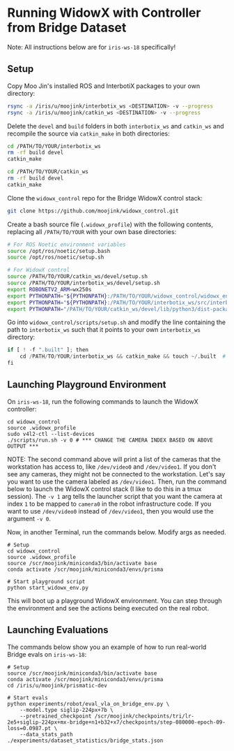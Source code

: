 # Running WidowX with Controller from Bridge Dataset

Note: All instructions below are for `iris-ws-18` specifically!

## Setup

Copy Moo Jin's installed ROS and InterbotiX packages to your own directory:
```bash
rsync -a /iris/u/moojink/interbotix_ws <DESTINATION> -v --progress
rsync -a /iris/u/moojink/catkin_ws <DESTINATION> -v --progress
```

Delete the `devel` and `build` folders in both `interbotix_ws` and `catkin_ws` and recompile the source via `catkin_make` in both directories:
```bash
cd /PATH/TO/YOUR/interbotix_ws
rm -rf build devel
catkin_make

cd /PATH/TO/YOUR/catkin_ws
rm -rf build devel
catkin_make
```

Clone the `widowx_control` repo for the Bridge WidowX control stack:
```bash
git clone https://github.com/moojink/widowx_control.git
```

Create a bash source file (`.widowx_profile`) with the following contents, replacing all `/PATH/TO/YOUR` with your own base directories:
```bash
# For ROS Noetic environment variables
source /opt/ros/noetic/setup.bash
source /opt/ros/noetic/setup.sh

# For WidowX control
source /PATH/TO/YOUR/catkin_ws/devel/setup.sh
source /PATH/TO/YOUR/interbotix_ws/devel/setup.sh
export ROBONETV2_ARM=wx250s
export PYTHONPATH="${PYTHONPATH}:/PATH/TO/YOUR/widowx_control/widowx_envs"
export PYTHONPATH="${PYTHONPATH}:/PATH/TO/YOUR/interbotix_ws/src/interbotix_ros_toolboxes/interbotix_xs_toolbox"
export PYTHONPATH="/PATH/TO/YOUR/catkin_ws/devel/lib/python3/dist-packages:${PYTHONPATH}"
```

Go into `widowx_control/scripts/setup.sh` and modify the line containing the path to `interbotix_ws` such that it points to your own `interbotix_ws` directory:
```python
if [ ! -f ".built" ]; then
    cd /PATH/TO/YOUR/interbotix_ws && catkin_make && touch ~/.built  # CHANGE ME
fi
```

## Launching Playground Environment

On `iris-ws-18`, run the following commands to launch the WidowX controller:

```
cd widowx_control
source .widowx_profile
sudo v4l2-ctl --list-devices
./scripts/run.sh -v 0 # *** CHANGE THE CAMERA INDEX BASED ON ABOVE OUTPUT ***
```

NOTE: The second command above will print a list of the cameras that the workstation has access to, like `/dev/video0` and `/dev/video1`. If you don't see any cameras, they might not be connected to the workstation. Let's say you want to use the camera labeled as `/dev/video1`. Then, run the command below to launch the WidowX control stack (I like to do this in a tmux session). The `-v 1` arg tells the launcher script that you want the camera at index `1` to be mapped to `camera0` in the robot infrastructure code. If you want to use `/dev/video0` instead of `/dev/video1`, then you would use the argument `-v 0`.

Now, in another Terminal, run the commands below. Modify args as needed.

```
# Setup
cd widowx_control
source .widowx_profile
source /scr/moojink/miniconda3/bin/activate base
conda activate /scr/moojink/miniconda3/envs/prisma

# Start playground script
python start_widowx_env.py
```

This will boot up a playground WidowX environment. You can step through the environment and see the actions being executed on the real robot.

## Launching Evaluations

The commands below show you an example of how to run real-world Bridge evals on `iris-ws-18`:

```
# Setup
source /scr/moojink/miniconda3/bin/activate base
conda activate /scr/moojink/miniconda3/envs/prisma
cd /iris/u/moojink/prismatic-dev

# Start evals
python experiments/robot/eval_vla_on_bridge_env.py \
    --model.type siglip-224px+7b \
    --pretrained_checkpoint /scr/moojink/checkpoints/tri/lr-2e5+siglip-224px+mx-bridge+n1+b32+x7/checkpoints/step-080000-epoch-09-loss=0.0987.pt \
    --data_stats_path ./experiments/dataset_statistics/bridge_stats.json
```
